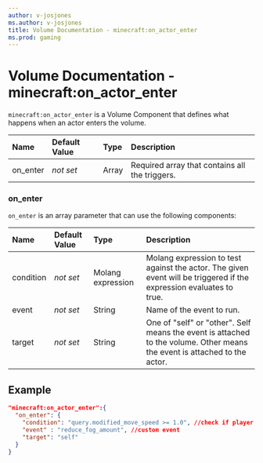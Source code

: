 ```yaml
---
author: v-josjones
ms.author: v-josjones
title: Volume Documentation - minecraft:on_actor_enter
ms.prod: gaming
---
```


# Volume Documentation -  minecraft:on_actor_enter

`minecraft:on_actor_enter` is a Volume Component that defines what happens when an actor enters the volume.

| Name| Default Value| Type| Description |
|:----------|:----------|:----------|:----------|
|on_enter |*not set* |Array | Required array that contains all the triggers.|

### on_enter

`on_enter` is an array parameter that can use the following components:

| Name| Default Value| Type| Description |
|:----------|:----------|:----------|:----------|
| condition| *not set*| Molang expression| Molang expression to test against the actor. The given event will be triggered if the expression evaluates to true.|
| event| *not set*| String| Name of the event to run.|
| target| *not set* | String| One of "self" or "other". Self means the event is attached to the volume. Other means the event is attached to the actor.|

## Example

```json
"minecraft:on_actor_enter":{
  "on_enter": {
    "condition": "query.modified_move_speed >= 1.0", //check if player is sprinting
    "event" : "reduce_fog_amount", //custom event
    "target": "self"
  }
}
```
